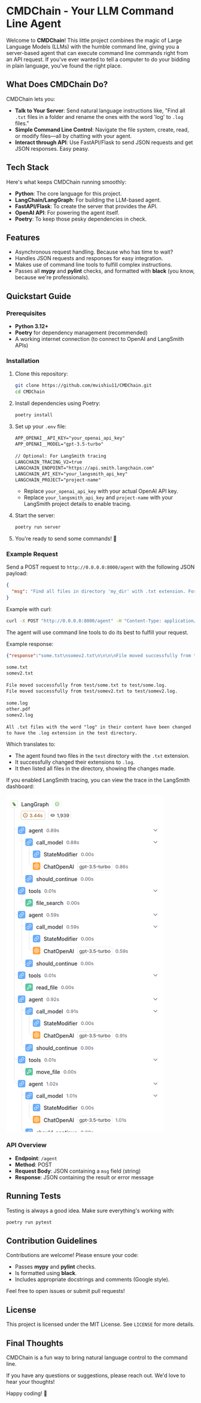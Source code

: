 # CMDChain - Your LLM Command Line Agent

Welcome to **CMDChain**! This little project combines the magic of Large Language Models (LLMs) with the humble command line, giving you a server-based agent that can execute command line commands right from an API request. If you've ever wanted to tell a computer to do your bidding in plain language, you've found the right place.

## What Does CMDChain Do?

CMDChain lets you:

- **Talk to Your Server**: Send natural language instructions like, "Find all `.txt` files in a folder and rename the ones with the word 'log' to `.log` files."
- **Simple Command Line Control**: Navigate the file system, create, read, or modify files—all by chatting with your agent.
- **Interact through API**: Use FastAPI/Flask to send JSON requests and get JSON responses. Easy peasy.

## Tech Stack

Here's what keeps CMDChain running smoothly:

- **Python**: The core language for this project.
- **LangChain/LangGraph**: For building the LLM-based agent.
- **FastAPI/Flask**: To create the server that provides the API.
- **OpenAI API**: For powering the agent itself.
- **Poetry**: To keep those pesky dependencies in check.

## Features

- Asynchronous request handling. Because who has time to wait?
- Handles JSON requests and responses for easy integration.
- Makes use of command line tools to fulfill complex instructions.
- Passes all **mypy** and **pylint** checks, and formatted with **black** (you know, because we're professionals).

## Quickstart Guide

### Prerequisites

- **Python 3.12+**
- **Poetry** for dependency management (recommended)
- A working internet connection (to connect to OpenAI and LangSmith APIs)

### Installation

1. Clone this repository:
   ```bash
   git clone https://github.com/mvishiu11/CMDChain.git
   cd CMDChain
   ```

2. Install dependencies using Poetry:
   ```bash
   poetry install
   ```

3. Set up your `.env` file:
   ```
   APP_OPENAI__API_KEY="your_openai_api_key"
   APP_OPENAI__MODEL="gpt-3.5-turbo"

   // Optional: For LangSmith tracing
   LANGCHAIN_TRACING_V2=true
   LANGCHAIN_ENDPOINT="https://api.smith.langchain.com"
   LANGCHAIN_API_KEY="your_langsmith_api_key"
   LANGCHAIN_PROJECT="project-name"
   ```

   - Replace `your_openai_api_key` with your actual OpenAI API key.
   - Replace `your_langsmith_api_key` and `project-name` with your LangSmith project details to enable tracing.

4. Start the server:
   ```bash
   poetry run server
   ```

5. You're ready to send some commands! 🎉

### Example Request

Send a POST request to `http://0.0.0.0:8000/agent` with the following JSON payload:

```json
{
  "msg": "Find all files in directory 'my_dir' with .txt extension. For those containing the word 'log', change their extension to .log."
}
```

Example with curl:

```bash
curl -X POST "http://0.0.0.0:8000/agent" -H "Content-Type: application/json" -d '{"msg": "Change extension of all files in 'test' dir with .txt extension to .log extension."}'
```

The agent will use command line tools to do its best to fulfill your request.

Example response:

```json
{"response":"some.txt\nsomev2.txt\n\n\n\nFile moved successfully from test/some.txt to test/some.log.\n\nFile moved successfully from test/somev2.txt to test/somev2.log.\n\nsome.log\nother.pdf\nsomev2.log\nAll .txt files with the word \"log\" in their content have been changed to have the .log extension in the test directory."}
```

```
some.txt
somev2.txt

File moved successfully from test/some.txt to test/some.log.
File moved successfully from test/somev2.txt to test/somev2.log.

some.log
other.pdf
somev2.log

All .txt files with the word "log" in their content have been changed to have the .log extension in the test directory.
```

Which translates to:

- The agent found two files in the `test` directory with the `.txt` extension.
- It successfully changed their extensions to `.log`.
- It then listed all files in the directory, showing the changes made.

If you enabled LangSmith tracing, you can view the trace in the LangSmith dashboard:

![LangSmith Dashboard](images/langsmith.png)

### API Overview

- **Endpoint**: `/agent`
- **Method**: POST
- **Request Body**: JSON containing a `msg` field (string)
- **Response**: JSON containing the result or error message

## Running Tests

Testing is always a good idea. Make sure everything's working with:

```bash
poetry run pytest
```

## Contribution Guidelines

Contributions are welcome! Please ensure your code:

- Passes **mypy** and **pylint** checks.
- Is formatted using **black**.
- Includes appropriate docstrings and comments (Google style).

Feel free to open issues or submit pull requests!

## License

This project is licensed under the MIT License. See `LICENSE` for more details.

## Final Thoughts

CMDChain is a fun way to bring natural language control to the command line.

If you have any questions or suggestions, please reach out. We'd love to hear your thoughts!

Happy coding! 🚀
